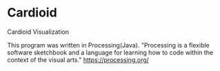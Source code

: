 # Cardioid
Cardioid Visualization

This program was written in Processing(Java).
"Processing is a flexible software sketchbook and a language for learning how to code within the context of the visual arts."
https://processing.org/
